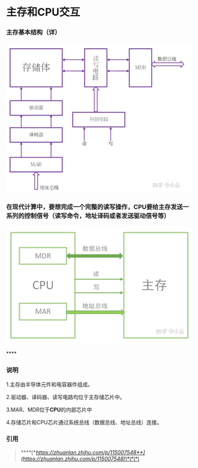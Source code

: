 # 主存和CPU交互

### **主存基本结构（详）**

![](../.gitbook/assets/image%20%2814%29.png)

### 在现代计算中，要想完成一个完整的读写操作，CPU要给主存发送一系列的控制信号（读写命令，地址译码或者发送驱动信号等）

![](../.gitbook/assets/image%20%288%29.png)

\*\*\*\*

### **说明**

1.主存由半导体元件和电容器件组成。

2.驱动器、译码器、读写电路均位于主存储芯片中。

3.MAR、MDR位于**CPU**的内部芯片中

4.存储芯片和CPU芯片通过系统总线（数据总线、地址总线）连接。

### 

### 引用

> \*\*\*\*[**https://zhuanlan.zhihu.com/p/115007548**](https://zhuanlan.zhihu.com/p/115007548)\*\*\*\*

